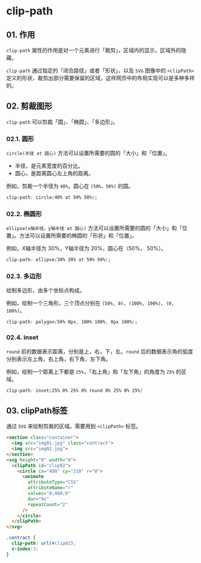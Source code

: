 # clip-path

## 01. 作用
`clip-path` 属性的作用是对一个元素进行「裁剪」，区域内的显示，区域外的隐藏。

`clip-path` 通过指定的「闭合路径」或者「形状」，以及 `SVG`  图像中的 `<clipPath>` 定义的形状，裁剪出部分需要保留的区域，这样网页中的布局实现可以是多种多样的。




## 02. 剪裁图形
`clip-path` 可以剪裁「圆」、「椭圆」、「多边形」。

### 02.1. 圆形
`circle(半径 at 圆心)` 方法可以设置所需要的圆的「大小」和「位置」。

- 半径，是元素宽度的百分比。
- 圆心，是距离圆心左上角的距离。

例如，剪裁一个半径为 `40%`，圆心在 `(50%，50%)` 的圆。
```css
clip-path: circle(40% at 50% 50%);
```


### 02.2. 椭圆形
`ellipse(x轴半径，y轴半径 at 圆心)` 方法可以设置所需要的圆的「大小」和「位置」。方法可以设置所需要的椭圆的「形状」和「位置」。

例如，X轴半径为 30%，Y轴半径为 20%，圆心在（50%， 50%）。
```css
clip-path: ellipse(30% 20% at 50% 50%);
```


### 02.3. 多边形
绘制多边形，由多个坐标点构成。

例如，绘制一个三角形，三个顶点分别在 `(50%, 0)`、`(100%, 100%)`、`(0, 100%)`。
```css
clip-path: polygon(50% 0px, 100% 100%, 0px 100%);
```


### 02.4. inset
`round` 前的数据表示距离，分别是上，右，下，左。`round` 后的数据表示角的弧度分别表示左上角，右上角，右下角，左下角。

例如，绘制一个距离上下都是 `25%`，「右上角」和「左下角」的角度为 `25%` 的区域。
```css
clip-path: inset(25% 0% 25% 0% round 0% 25% 0% 25%)
```




## 03. clipPath标签
通过 `SVG` 来绘制剪裁的区域。需要用到 `<clipPath>` 标签。

```html
<section class="container">
  <img src="img01.jpg" class="contract">
  <img src="img02.jpg">
</section>
<svg height="0" width="0">
  <clipPath id="clip02">
    <circle cx="400" cy="210" r="0">
      <animate
        attributeType="CSS"
        attributeName="r"
        values="0;480;0"
        dur="9s"
        repeatCount="2"
      />
    </circle>
  </clipPath>
</svg>
```

```css
.contract {
  clip-path: url(#clip02);
  z-index:1;
}
```
